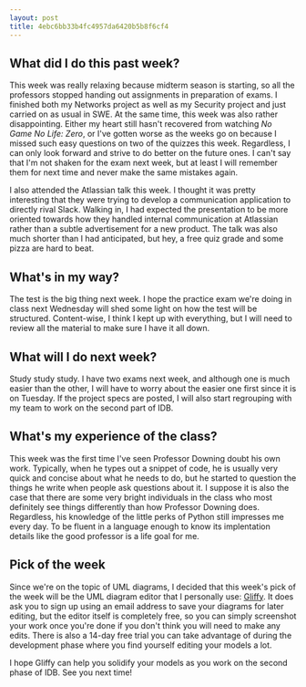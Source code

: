 ```yaml
---
layout: post
title: 4ebc6bb33b4fc4957da6420b5b8f6cf4
---
```


## What did I do this past week?

This week was really relaxing because midterm season is starting, so all the professors stopped handing out assignments in preparation of exams. I finished both my Networks project as well as my Security project and just carried on as usual in SWE. At the same time, this week was also rather disappointing. Either my heart still hasn't recovered from watching *No Game No Life: Zero*, or I've gotten worse as the weeks go on because I missed such easy questions on two of the quizzes this week. Regardless, I can only look forward and strive to do better on the future ones. I can't say that I'm not shaken for the exam next week, but at least I will remember them for next time and never make the same mistakes again.

I also attended the Atlassian talk this week. I thought it was pretty interesting that they were trying to develop a communication application to directly rival Slack. Walking in, I had expected the presentation to be more oriented towards how they handled internal communication at Atlassian rather than a subtle advertisement for a new product. The talk was also much shorter than I had anticipated, but hey, a free quiz grade and some pizza are hard to beat.

## What's in my way?

The test is the big thing next week. I hope the practice exam we're doing in class next Wednesday will shed some light on how the test will be structured. Content-wise, I think I kept up with everything, but I will need to review all the material to make sure I have it all down.

## What will I do next week?

Study study study. I have two exams next week, and although one is much easier than the other, I will have to worry about the easier one first since it is on Tuesday. If the project specs are posted, I will also start regrouping with my team to work on the second part of IDB.

## What's my experience of the class?

This week was the first time I've seen Professor Downing doubt his own work. Typically, when he types out a snippet of code, he is usually very quick and concise about what he needs to do, but he started to question the things he write when people ask questions about it. I suppose it is also the case that there are some very bright individuals in the class who most definitely see things differently than how Professor Downing does. Regardless, his knowledge of the little perks of Python still impresses me every day. To be fluent in a language enough to know its implentation details like the good professor is a life goal for me.

## Pick of the week

Since we're on the topic of UML diagrams, I decided that this week's pick of the week will be the UML diagram editor that I personally use: [Gliffy](https://www.gliffy.com/). It does ask you to sign up using an email address to save your diagrams for later editing, but the editor itself is completely free, so you can simply screenshot your work once you're done if you don't think you will need to make any edits. There is also a 14-day free trial you can take advantage of during the development phase where you find yourself editing your models a lot.

I hope Gliffy can help you solidify your models as you work on the second phase of IDB. See you next time!

